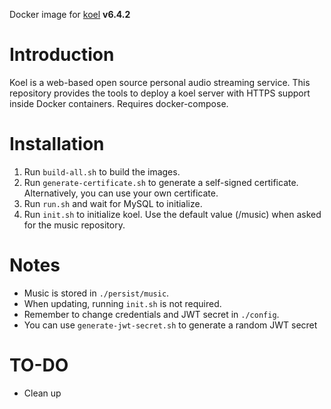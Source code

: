 Docker image for [koel](https://github.com/phanan/koel) **v6.4.2**
 
# Introduction
Koel is a web-based open source personal audio streaming service.
This repository provides the tools to deploy a koel server with HTTPS support inside Docker containers.
Requires docker-compose.

# Installation
1. Run `build-all.sh` to build the images.
2. Run `generate-certificate.sh` to generate a self-signed certificate. Alternatively, you can use your own certificate.
3. Run `run.sh` and wait for MySQL to initialize.
4. Run `init.sh` to initialize koel. Use the default value (/music) when asked for the music repository.

# Notes
* Music is stored in `./persist/music`.
* When updating, running `init.sh` is not required.
* Remember to change credentials and JWT secret in `./config`.
* You can use `generate-jwt-secret.sh` to generate a random JWT secret

# TO-DO
* Clean up
